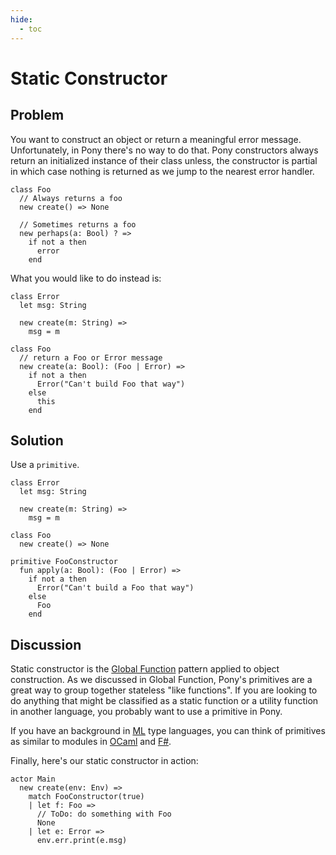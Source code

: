 ```yaml
---
hide:
  - toc
---
```


# Static Constructor

## Problem

You want to construct an object or return a meaningful error message. Unfortunately, in Pony there's no way to do that. Pony constructors always return an initialized instance of their class unless, the constructor is partial in which case nothing is returned as we jump to the nearest error handler.

```pony
class Foo
  // Always returns a foo
  new create() => None

  // Sometimes returns a foo
  new perhaps(a: Bool) ? =>
    if not a then
      error
    end
```

What you would like to do instead is:

```pony
class Error
  let msg: String

  new create(m: String) =>
    msg = m

class Foo
  // return a Foo or Error message
  new create(a: Bool): (Foo | Error) =>
    if not a then
      Error("Can't build Foo that way")
    else
      this
    end
```

## Solution

Use a `primitive`.

```pony
class Error
  let msg: String

  new create(m: String) =>
    msg = m

class Foo
  new create() => None

primitive FooConstructor
  fun apply(a: Bool): (Foo | Error) =>
    if not a then
      Error("Can't build a Foo that way")
    else
      Foo
    end
```

## Discussion

Static constructor is the [Global Function](../code-sharing/global-function.md) pattern applied to object construction. As we discussed in Global Function, Pony's primitives are a great way to group together stateless "like functions". If you are looking to do anything that might be classified as a static function or a utility function in another language, you probably want to use a primitive in Pony.

If you have an background in [ML](https://en.wikipedia.org/wiki/ML_(programming_language)) type languages, you can think of primitives as similar to modules in [OCaml](https://ocaml.org/) and [F#](https://fsharp.org/).

Finally, here's our static constructor in action:

```pony
actor Main
  new create(env: Env) =>
    match FooConstructor(true)
    | let f: Foo =>
      // ToDo: do something with Foo
      None
    | let e: Error =>
      env.err.print(e.msg)
```
